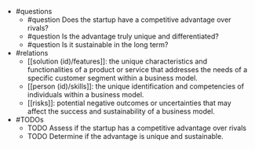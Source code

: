 - #questions
	- #question Does the startup have a competitive advantage over rivals?
	- #question Is the advantage truly unique and differentiated?
	- #question Is it sustainable in the long term?
- #relations
	- [[solution (id)/features]]: the unique characteristics and functionalities of a product or service that addresses the needs of a specific customer segment within a business model.
	- [[person (id)/skills]]: the unique identification and competencies of individuals within a business model.
	- [[risks]]: potential negative outcomes or uncertainties that may affect the success and sustainability of a business model.
- #TODOs
	- TODO Assess if the startup has a competitive advantage over rivals
	- TODO  Determine if the advantage is unique and sustainable.